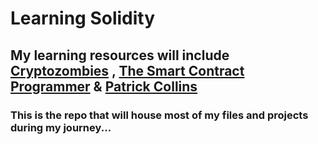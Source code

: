 # Learning Solidity
## My learning resources will include [Cryptozombies](cryptozombies.io) , [The Smart Contract Programmer](smartcontract.programmer) & [Patrick Collins](https://www.youtube.com/c/PatrickCollins)
###  This is the repo that will house most of my files and projects during my journey...
